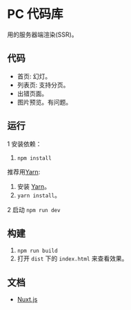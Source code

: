 # PC 代码库
用的服务器端渲染(SSR)。

## 代码
* 首页: 幻灯。
* 列表页: 支持分页。
* 出错页面。
* 图片预览。有问题。

## 运行
1 安装依赖：  

1. `npm install`

推荐用[Yarn](https://yarnpkg.com/en/docs/install):
1. 安装 [Yarn](https://yarnpkg.com/en/docs/install)。
1. `yarn install`。

2 启动 `npm run dev`

## 构建
1. `npm run build`
1. 打开 `dist` 下的 `index.html` 来查看效果。

## 文档
* [Nuxt.js](https://github.com/nuxt/nuxt.js)
